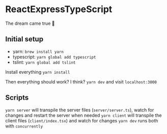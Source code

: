 # ReactExpressTypeScript
The dream came true 🍆

## Initial setup
- yarn: `brew install yarn`
- typescript: `yarn global add typescript`
- tslint: `yarn global add tslint`

Install everything
`yarn install`

Then everything should work? I think?
`yarn dev` and visit `localhost:3000`

## Scripts
`yarn server` will transpile the server files (`server/server.ts`), watch for changes and restart the server when needed
`yarn client` will transpile the client files (`client/index.tsx`) and watch for changes
`yarn dev` runs both with `concurrently`
